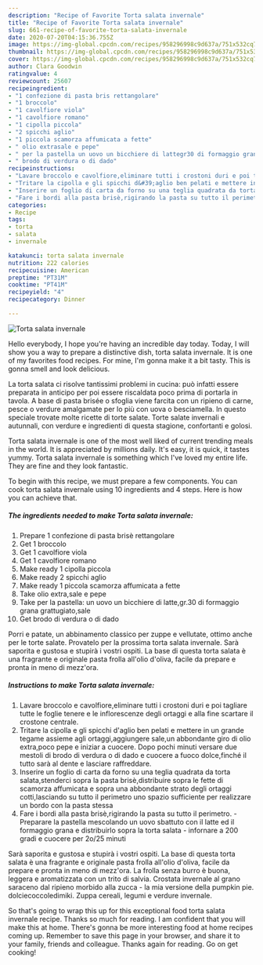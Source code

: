 ```yaml
---
description: "Recipe of Favorite Torta salata invernale"
title: "Recipe of Favorite Torta salata invernale"
slug: 661-recipe-of-favorite-torta-salata-invernale
date: 2020-07-20T04:15:36.755Z
image: https://img-global.cpcdn.com/recipes/958296998c9d637a/751x532cq70/torta-salata-invernale-recipe-main-photo.jpg
thumbnail: https://img-global.cpcdn.com/recipes/958296998c9d637a/751x532cq70/torta-salata-invernale-recipe-main-photo.jpg
cover: https://img-global.cpcdn.com/recipes/958296998c9d637a/751x532cq70/torta-salata-invernale-recipe-main-photo.jpg
author: Clara Goodwin
ratingvalue: 4
reviewcount: 25607
recipeingredient:
- "1 confezione di pasta bris rettangolare"
- "1 broccolo"
- "1 cavolfiore viola"
- "1 cavolfiore romano"
- "1 cipolla piccola"
- "2 spicchi aglio"
- "1 piccola scamorza affumicata a fette"
- " olio extrasale e pepe"
- " per la pastella un uovo un bicchiere di lattegr30 di formaggio grana grattugiatosale"
- " brodo di verdura o di dado"
recipeinstructions:
- "Lavare broccolo e cavolfiore,eliminare tutti i crostoni duri e poi tagliare tutte le foglie tenere e le inflorescenze degli ortaggi e alla fine scartare il crostone centrale."
- "Tritare la cipolla e gli spicchi d&#39;aglio ben pelati e mettere in un grande tegame assieme agli ortaggi,aggiungere sale,un abbondante giro di olio extra,poco pepe e iniziar a cuocere. Dopo pochi minuti versare due mestoli di brodo di verdura o di dado e cuocere a fuoco dolce,finché il tutto sarà al dente e lasciare raffreddare."
- "Inserire un foglio di carta da forno su una teglia quadrata da torta salata,stenderci sopra la pasta brisè,distribuire sopra le fette di scamorza affumicata e sopra una abbondante strato degli ortaggi cotti,lasciando su tutto il perimetro uno spazio sufficiente per realizzare un bordo con la pasta stessa"
- "Fare i bordi alla pasta brisè,rigirando la pasta su tutto il perimetro. Preparare la pastella mescolando un uovo sbattuto con il latte ed il formaggio grana e distribuirlo sopra la torta salata infornare a 200 gradi e cuocere per 2o/25 minuti"
categories:
- Recipe
tags:
- torta
- salata
- invernale

katakunci: torta salata invernale 
nutrition: 222 calories
recipecuisine: American
preptime: "PT31M"
cooktime: "PT41M"
recipeyield: "4"
recipecategory: Dinner

---
```



![Torta salata invernale](https://img-global.cpcdn.com/recipes/958296998c9d637a/751x532cq70/torta-salata-invernale-recipe-main-photo.jpg)

Hello everybody, I hope you're having an incredible day today. Today, I will show you a way to prepare a distinctive dish, torta salata invernale. It is one of my favorites food recipes. For mine, I'm gonna make it a bit tasty. This is gonna smell and look delicious.

La torta salata ci risolve tantissimi problemi in cucina: può infatti essere preparata in anticipo per poi essere riscaldata poco prima di portarla in tavola. A base di pasta brisée o sfoglia viene farcita con un ripieno di carne, pesce o verdure amalgamate per lo più con uova o besciamella. In questo speciale trovate molte ricette di torte salate. Torte salate invernali e autunnali, con verdure e ingredienti di questa stagione, confortanti e golosi.

Torta salata invernale is one of the most well liked of current trending meals in the world. It is appreciated by millions daily. It's easy, it is quick, it tastes yummy. Torta salata invernale is something which I've loved my entire life. They are fine and they look fantastic.


To begin with this recipe, we must prepare a few components. You can cook torta salata invernale using 10 ingredients and 4 steps. Here is how you can achieve that.

<!--inarticleads1-->

##### The ingredients needed to make Torta salata invernale:

1. Prepare 1 confezione di pasta brisè rettangolare
1. Get 1 broccolo
1. Get 1 cavolfiore viola
1. Get 1 cavolfiore romano
1. Make ready 1 cipolla piccola
1. Make ready 2 spicchi aglio
1. Make ready 1 piccola scamorza affumicata a fette
1. Take  olio extra,sale e pepe
1. Take  per la pastella: un uovo un bicchiere di latte,gr.30 di formaggio grana grattugiato,sale
1. Get  brodo di verdura o di dado


Porri e patate, un abbinamento classico per zuppe e vellutate, ottimo anche per le torte salate. Provatelo per la prossima torta salata invernale. Sarà saporita e gustosa e stupirà i vostri ospiti. La base di questa torta salata è una fragrante e originale pasta frolla all&#39;olio d&#39;oliva, facile da prepare e pronta in meno di mezz&#39;ora. 

<!--inarticleads2-->

##### Instructions to make Torta salata invernale:

1. Lavare broccolo e cavolfiore,eliminare tutti i crostoni duri e poi tagliare tutte le foglie tenere e le inflorescenze degli ortaggi e alla fine scartare il crostone centrale.
1. Tritare la cipolla e gli spicchi d&#39;aglio ben pelati e mettere in un grande tegame assieme agli ortaggi,aggiungere sale,un abbondante giro di olio extra,poco pepe e iniziar a cuocere. Dopo pochi minuti versare due mestoli di brodo di verdura o di dado e cuocere a fuoco dolce,finché il tutto sarà al dente e lasciare raffreddare.
1. Inserire un foglio di carta da forno su una teglia quadrata da torta salata,stenderci sopra la pasta brisè,distribuire sopra le fette di scamorza affumicata e sopra una abbondante strato degli ortaggi cotti,lasciando su tutto il perimetro uno spazio sufficiente per realizzare un bordo con la pasta stessa
1. Fare i bordi alla pasta brisè,rigirando la pasta su tutto il perimetro. - Preparare la pastella mescolando un uovo sbattuto con il latte ed il formaggio grana e distribuirlo sopra la torta salata - infornare a 200 gradi e cuocere per 2o/25 minuti


Sarà saporita e gustosa e stupirà i vostri ospiti. La base di questa torta salata è una fragrante e originale pasta frolla all&#39;olio d&#39;oliva, facile da prepare e pronta in meno di mezz&#39;ora. La frolla senza burro è buona, leggera e aromatizzata con un trito di salvia. Crostata invernale al grano saraceno dal ripieno morbido alla zucca - la mia versione della pumpkin pie. dolciecoccoledimiki. Zuppa cereali, legumi e verdure invernale. 

So that's going to wrap this up for this exceptional food torta salata invernale recipe. Thanks so much for reading. I am confident that you will make this at home. There's gonna be more interesting food at home recipes coming up. Remember to save this page in your browser, and share it to your family, friends and colleague. Thanks again for reading. Go on get cooking!
